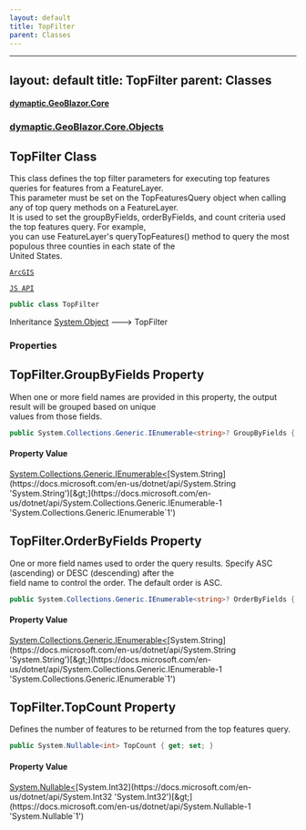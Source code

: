 ```yaml
---
layout: default
title: TopFilter
parent: Classes
---
```

---
layout: default
title: TopFilter
parent: Classes
---
#### [dymaptic.GeoBlazor.Core](index.html 'index')
### [dymaptic.GeoBlazor.Core.Objects](index.html#dymaptic.GeoBlazor.Core.Objects 'dymaptic.GeoBlazor.Core.Objects')

## TopFilter Class

This class defines the top filter parameters for executing top features queries for features from a FeatureLayer.  
This parameter must be set on the TopFeaturesQuery object when calling any of top query methods on a FeatureLayer.  
It is used to set the groupByFields, orderByFields, and count criteria used the top features query. For example,  
you can use FeatureLayer's queryTopFeatures() method to query the most populous three counties in each state of the  
United States.  
<a target="_blank" href="https://developers.arcgis.com/javascript/latest/api-reference/esri-rest-support-TopFilter.html">  
    ArcGIS  
    JS API  
</a>

```csharp
public class TopFilter
```

Inheritance [System.Object](https://docs.microsoft.com/en-us/dotnet/api/System.Object 'System.Object') &#129106; TopFilter
### Properties

<a name='dymaptic.GeoBlazor.Core.Objects.TopFilter.GroupByFields'></a>

## TopFilter.GroupByFields Property

When one or more field names are provided in this property, the output result will be grouped based on unique  
values from those fields.

```csharp
public System.Collections.Generic.IEnumerable<string>? GroupByFields { get; set; }
```

#### Property Value
[System.Collections.Generic.IEnumerable&lt;](https://docs.microsoft.com/en-us/dotnet/api/System.Collections.Generic.IEnumerable-1 'System.Collections.Generic.IEnumerable`1')[System.String](https://docs.microsoft.com/en-us/dotnet/api/System.String 'System.String')[&gt;](https://docs.microsoft.com/en-us/dotnet/api/System.Collections.Generic.IEnumerable-1 'System.Collections.Generic.IEnumerable`1')

<a name='dymaptic.GeoBlazor.Core.Objects.TopFilter.OrderByFields'></a>

## TopFilter.OrderByFields Property

One or more field names used to order the query results. Specify ASC (ascending) or DESC (descending) after the  
field name to control the order. The default order is ASC.

```csharp
public System.Collections.Generic.IEnumerable<string>? OrderByFields { get; set; }
```

#### Property Value
[System.Collections.Generic.IEnumerable&lt;](https://docs.microsoft.com/en-us/dotnet/api/System.Collections.Generic.IEnumerable-1 'System.Collections.Generic.IEnumerable`1')[System.String](https://docs.microsoft.com/en-us/dotnet/api/System.String 'System.String')[&gt;](https://docs.microsoft.com/en-us/dotnet/api/System.Collections.Generic.IEnumerable-1 'System.Collections.Generic.IEnumerable`1')

<a name='dymaptic.GeoBlazor.Core.Objects.TopFilter.TopCount'></a>

## TopFilter.TopCount Property

Defines the number of features to be returned from the top features query.

```csharp
public System.Nullable<int> TopCount { get; set; }
```

#### Property Value
[System.Nullable&lt;](https://docs.microsoft.com/en-us/dotnet/api/System.Nullable-1 'System.Nullable`1')[System.Int32](https://docs.microsoft.com/en-us/dotnet/api/System.Int32 'System.Int32')[&gt;](https://docs.microsoft.com/en-us/dotnet/api/System.Nullable-1 'System.Nullable`1')

